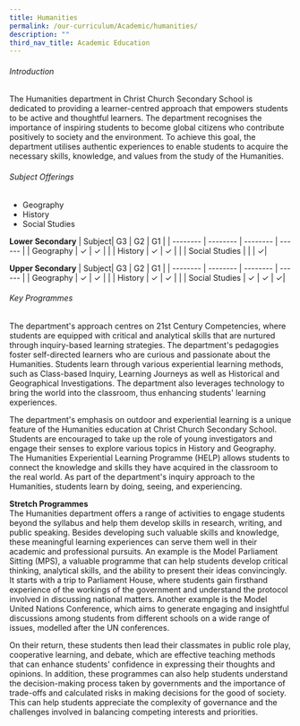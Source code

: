 ```yaml
---
title: Humanities
permalink: /our-curriculum/Academic/humanities/
description: ""
third_nav_title: Academic Education
---
```

###### Introduction
The Humanities department in Christ Church Secondary School is dedicated to providing a learner-centred approach that empowers students to be active and thoughtful learners. The department recognises the importance of inspiring students to become global citizens who contribute positively to society and the environment. To achieve this goal, the department utilises authentic experiences to enable students to acquire the necessary skills, knowledge, and values from the study of the Humanities.

###### Subject Offerings
* Geography
* History
* Social Studies

**Lower Secondary**
| Subject| G3 | G2 | G1 |
| -------- | -------- | -------- | ------ |
| Geography   | ✓     | ✓     | |
| History   | ✓     | ✓     | |
| Social Studies   |      |      | ✓|

**Upper Secondary**
| Subject| G3 | G2 | G1 |
| -------- | -------- | -------- | ------ |
| Geography   | ✓     | ✓     | |
| History   | ✓     | ✓     | |
| Social Studies   | ✓     |  ✓    | ✓|

###### Key Programmes
The department's approach centres on 21st Century Competencies, where students are equipped with critical and analytical skills that are nurtured through inquiry-based learning strategies. The department's pedagogies foster self-directed learners who are curious and passionate about the Humanities. Students learn through various experiential learning methods, such as Class-based Inquiry, Learning Journeys as well as Historical and Geographical Investigations. The department also leverages technology to bring the world into the classroom, thus enhancing students' learning experiences.<br>

The department's emphasis on outdoor and experiential learning is a unique feature of the Humanities education at Christ Church Secondary School. Students are encouraged to take up the role of young investigators and engage their senses to explore various topics in History and Geography. The Humanities Experiential Learning Programme (HELP) allows students to connect the knowledge and skills they have acquired in the classroom to the real world. As part of the department's inquiry approach to the Humanities, students learn by doing, seeing, and experiencing.

**Stretch Programmes** <br>
The Humanities department offers a range of activities to engage students beyond the syllabus and help them develop skills in research, writing, and public speaking. Besides developing such valuable skills and knowledge, these meaningful learning experiences can serve them well in their academic and professional pursuits. An example is the Model Parliament Sitting (MPS), a valuable programme that can help students develop critical thinking, analytical skills, and the ability to present their ideas convincingly. It starts with a trip to Parliament House, where students gain firsthand experience of the workings of the government and understand the protocol involved in discussing national matters. Another example is the Model United Nations Conference, which aims to generate engaging and insightful discussions among students from different schools on a wide range of issues, modelled after the UN conferences. 

On their return, these students then lead their classmates in public role play, cooperative learning, and debate, which are effective teaching methods that can enhance students' confidence in expressing their thoughts and opinions. In addition, these programmes can also help students understand the decision-making process taken by governments and the importance of trade-offs and calculated risks in making decisions for the good of society. This can help students appreciate the complexity of governance and the challenges involved in balancing competing interests and priorities.
